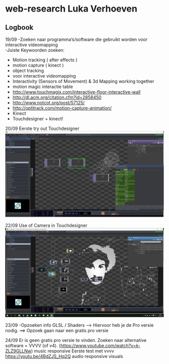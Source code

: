# web-research Luka Verhoeven
## Logbook
19/09
-Zoeken naar programma’s/software die gebruikt worden voor interactive videomapping <br />
-Juiste Keywoorden zoeken: <br />
*	Motion tracking ( after effects )
*	motion capture  ( kinect )
*	object tracking
*	voor interactive videomapping
*	Interactivity (Sensors of Movement) & 3d Mapping working together
*	motion magic interactie table
*	http://www.touchmagix.com/interactive-floor-interactive-wall
*	http://dl.acm.org/citation.cfm?id=2858450
*	http://www.notcot.org/post/57125/
*	http://optitrack.com/motion-capture-animation/
*	Kinect
*	Touchdesigner + kinect!

20/09
Eerste try out Touchdesigner
![alt text](https://raw.githubusercontent.com/LukaVerhoeven/web-research/master/TutorialTry1.JPG)

22/09
Use of Camera in Touchdesigner
![alt text](https://raw.githubusercontent.com/LukaVerhoeven/web-research/master/cameraUse.png)

23/09
-Opzoeken info GLSL / Shaders --> Hiervoor heb je de Pro versie nodig.
==> Opzoek gaan naar een gratis pro versie

24/09
Er is geen gratis pro versie te vinden.
Zoeken naar alternative software = VVVV (of v4).
(https://www.youtube.com/watch?v=k-ZLZ9GLLNw) music responsive
Eerste test met vvvv https://youtu.be/4BdZJS_Hq2Q audio responsive visuals

